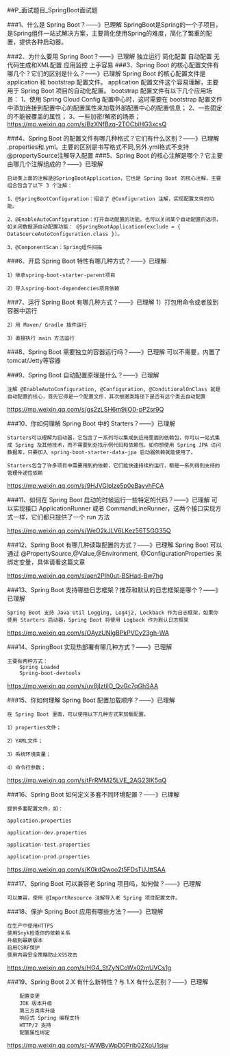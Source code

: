 
##P_面试题目_SpringBoot面试题

###1、什么是 Spring Boot？——》已理解
	SpringBoot是Spring的一个子项目，是Spring组件一站式解决方案，主要简化使用Spring的难度，简化了繁重的配置，提供各种启动器。
	
###2、为什么要用 Spring Boot？——》已理解
		独立运行
		简化配置
		自动配置
		无代码生成和XML配置
		应用监控
		上手容易
###3、Spring Boot 的核心配置文件有哪几个？它们的区别是什么？——》已理解
	Spring Boot 的核心配置文件是 application 和 bootstrap 配置文件。
	application 配置文件这个容易理解，主要用于 Spring Boot 项目的自动化配置。
	bootstrap 配置文件有以下几个应用场景：
	1、使用 Spring Cloud Config 配置中心时，这时需要在 bootstrap 配置文件中添加连接到配置中心的配置属性来加载外部配置中心的配置信息；
	2、一些固定的不能被覆盖的属性；
	3、一些加密/解密的场景；
https://mp.weixin.qq.com/s/BzXNfBzq-2TOCbiHG3xcsQ

###4、Spring Boot 的配置文件有哪几种格式？它们有什么区别？——》已理解
	.properties和.yml。主要的区别是书写格式不同,另外.yml格式不支持@propertySource注解导入配置
###5、Spring Boot 的核心注解是哪个？它主要由哪几个注解组成的？——》已理解
	
	启动类上面的注解是@SpringBootApplication，它也是 Spring Boot 的核心注解，主要组合包含了以下 3 个注解：

	1、@SpringBootConfiguration：组合了 @Configuration 注解，实现配置文件的功能。
	
	2、@EnableAutoConfiguration：打开自动配置的功能，也可以关闭某个自动配置的选项，如关闭数据源自动配置功能： @SpringBootApplication(exclude = { DataSourceAutoConfiguration.class })。
	
	3、@ComponentScan：Spring组件扫描

###6、开启 Spring Boot 特性有哪几种方式？——》已理解

	1）继承spring-boot-starter-parent项目

    2）导入spring-boot-dependencies项目依赖

###7、运行 Spring Boot 有哪几种方式？——》已理解
	1）打包用命令或者放到容器中运行

	2）用 Maven/ Gradle 插件运行
	
	3）直接执行 main 方法运行
###8、Spring Boot 需要独立的容器运行吗？——》已理解
	可以不需要，内置了tomcat/Jetty等容器

###9、Spring Boot 自动配置原理是什么？——》已理解

	注解 @EnableAutoConfiguration, @Configuration, @ConditionalOnClass 就是自动配置的核心，首先它得是一个配置文件，其次根据类路径下是否有这个类去自动配置
https://mp.weixin.qq.com/s/gs2zLSH6m9ijO0-pP2sr9Q

###10、你如何理解 Spring Boot 中的 Starters？——》已理解

	Starters可以理解为启动器，它包含了一系列可以集成到应用里面的依赖包，你可以一站式集成 Spring 及其他技术，而不需要到处找示例代码和依赖包。如你想使用 Spring JPA 访问数据库，只要加入 spring-boot-starter-data-jpa 启动器依赖就能使用了。

	Starters包含了许多项目中需要用到的依赖，它们能快速持续的运行，都是一系列得到支持的管理传递性依赖

https://mp.weixin.qq.com/s/9HJVGlplze5p0eBayvhFCA


###11、如何在 Spring Boot 启动的时候运行一些特定的代码？——》已理解
	可以实现接口 ApplicationRunner 或者 CommandLineRunner，这两个接口实现方式一样，它们都只提供了一个 run 方法

https://mp.weixin.qq.com/s/WeO2kJLV6LKez56T5GG35Q



###12、Spring Boot 有哪几种读取配置的方式？——》已理解
	Spring Boot 可以通过 @PropertySource,@Value,@Environment, @ConfigurationProperties 来绑定变量，具体请看这篇文章

https://mp.weixin.qq.com/s/aen2PIh0ut-BSHad-Bw7hg


###13、Spring Boot 支持哪些日志框架？推荐和默认的日志框架是哪个？——》已理解

	Spring Boot 支持 Java Util Logging, Log4j2, Lockback 作为日志框架，如果你使用 Starters 启动器，Spring Boot 将使用 Logback 作为默认日志框架
https://mp.weixin.qq.com/s/OAyzUNIgBPkPVCy23gh-WA


###14、SpringBoot 实现热部署有哪几种方式？——》已理解

	主要有两种方式：
		Spring Loaded
		Spring-boot-devtools
https://mp.weixin.qq.com/s/uv8jIztilO_QvGc7qGhSAA


###15、你如何理解 Spring Boot 配置加载顺序？——》已理解

	在 Spring Boot 里面，可以使用以下几种方式来加载配置。

	1）properties文件；
	
	2）YAML文件；
	
	3）系统环境变量；
	
	4）命令行参数；
	
https://mp.weixin.qq.com/s/tFrRMM25LVE_2AG23lK5qQ


###16、Spring Boot 如何定义多套不同环境配置？——》已理解

	提供多套配置文件，如：

	applcation.properties
	
	application-dev.properties
	
	application-test.properties
	
	application-prod.properties

https://mp.weixin.qq.com/s/K0kdQwoo2t5FDsTUJttSAA


###17、Spring Boot 可以兼容老 Spring 项目吗，如何做？——》已理解

	可以兼容，使用 @ImportResource 注解导入老 Spring 项目配置文件。

###18、保护 Spring Boot 应用有哪些方法？——》已理解

	在生产中使用HTTPS
	使用Snyk检查你的依赖关系
	升级到最新版本
	启用CSRF保护
	使用内容安全策略防止XSS攻击
https://mp.weixin.qq.com/s/HG4_StZyNCoWx02mUVCs1g


###19、Spring Boot 2.X 有什么新特性？与 1.X 有什么区别？——》已理解

		配置变更
		JDK 版本升级
		第三方类库升级
		响应式 Spring 编程支持
		HTTP/2 支持
		配置属性绑定
https://mp.weixin.qq.com/s/-WWBvWpD0Prib02XoU1sjw